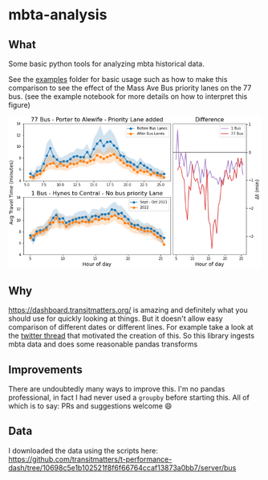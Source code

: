 # mbta-analysis

<!-- [![License](https://img.shields.io/pypi/l/mbta-analysis.svg?color=green)](https://github.com/ianhi/mbta-analysis/raw/main/LICENSE) -->
<!-- [![PyPI](https://img.shields.io/pypi/v/mbta-analysis.svg?color=green)](https://pypi.org/project/mbta-analysis) -->
<!-- [![Python Version](https://img.shields.io/pypi/pyversions/mbta-analysis.svg?color=green)](https://python.org) -->
<!-- [![CI](https://github.com/ianhi/mbta-analysis/actions/workflows/ci/badge.svg)](https://github.com/ianhi/mbta-analysis/actions) -->
<!-- [![codecov](https://codecov.io/gh/ianhi/mbta-analysis/branch/master/graph/badge.svg)](https://codecov.io/gh/ianhi/mbta-analysis) -->

## What
Some basic python tools for analyzing mbta historical data.

See the [examples](examples) folder for basic usage such as how to make this comparison to see the effect of the Mass Ave Bus priority lanes on the 77 bus.
(see the example notebook for more details on how to interpret this figure)

![Image comparing 77 bus and 1 bus before and after the 77 got a bus priority lane](77-bus-lane-impact.png)

## Why
https://dashboard.transitmatters.org/ is amazing and definitely what you should use for quickly looking at things. But it doesn't allow easy comparison of different dates or different lines. For example take a look at the [twitter thread](https://twitter.com/PetruSofio/status/1508555535360180230) that motivated the creation of this. So this library ingests mbta data and does some reasonable pandas transforms

## Improvements

There are undoubtedly many ways to improve this. I'm no pandas professional, in fact I had never used a `groupby` before starting this. All of which is to say: PRs and suggestions welcome :smile:


## Data
I downloaded the data using the scripts here: https://github.com/transitmatters/t-performance-dash/tree/10698c5e1b102521f8f6f66764ccaf13873a0bb7/server/bus
